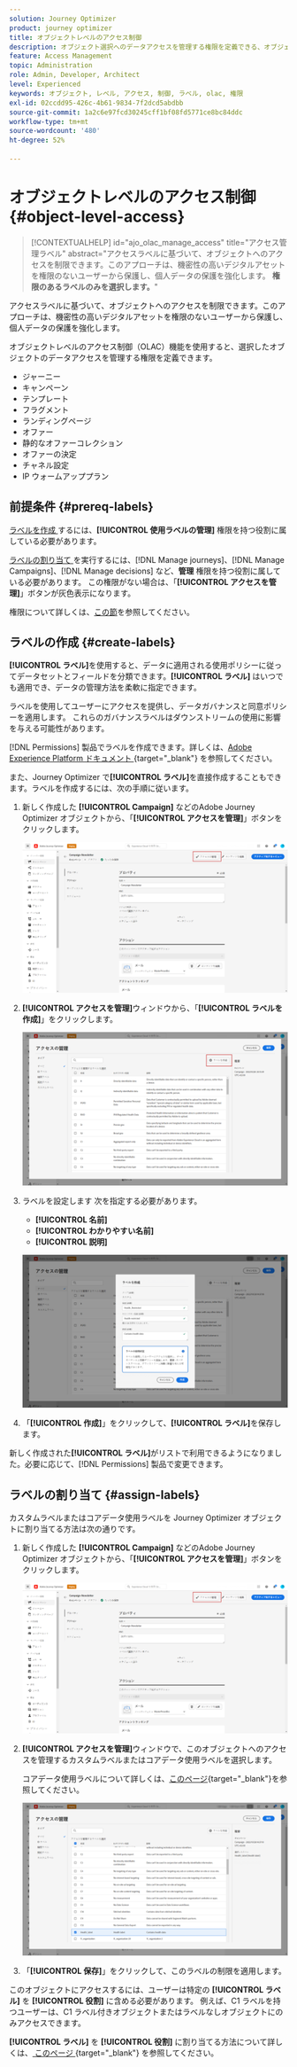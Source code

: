 ```yaml
---
solution: Journey Optimizer
product: journey optimizer
title: オブジェクトレベルのアクセス制御
description: オブジェクト選択へのデータアクセスを管理する権限を定義できる、オブジェクトレベルのアクセス制御について説明します
feature: Access Management
topic: Administration
role: Admin, Developer, Architect
level: Experienced
keywords: オブジェクト, レベル, アクセス, 制御, ラベル, olac, 権限
exl-id: 02ccdd95-426c-4b61-9834-7f2dcd5abdbb
source-git-commit: 1a2c6e97fcd30245cff1bf08fd5771ce8bc84ddc
workflow-type: tm+mt
source-wordcount: '480'
ht-degree: 52%

---
```


# オブジェクトレベルのアクセス制御 {#object-level-access}

>[!CONTEXTUALHELP]
>id="ajo_olac_manage_access"
>title="アクセス管理ラベル"
>abstract="アクセスラベルに基づいて、オブジェクトへのアクセスを制限できます。このアプローチは、機密性の高いデジタルアセットを権限のないユーザーから保護し、個人データの保護を強化します。 **権限のあるラベルのみを選択します。**"

アクセスラベルに基づいて、オブジェクトへのアクセスを制限できます。このアプローチは、機密性の高いデジタルアセットを権限のないユーザーから保護し、個人データの保護を強化します。

オブジェクトレベルのアクセス制御（OLAC）機能を使用すると、選択したオブジェクトのデータアクセスを管理する権限を定義できます。

* ジャーニー
* キャンペーン
* テンプレート
* フラグメント
* ランディングページ
* オファー
* 静的なオファーコレクション
* オファーの決定
* チャネル設定
* IP ウォームアッププラン


## 前提条件 {#prereq-labels}

[ ラベルを作成 ](#create-labels) するには、**[!UICONTROL 使用ラベルの管理]** 権限を持つ役割に属している必要があります。

[ ラベルの割り当て ](#assign-labels) を実行するには、[!DNL Manage journeys]、[!DNL Manage Campaigns]、[!DNL Manage decisions] など、**管理** 権限を持つ役割に属している必要があります。 この権限がない場合は、「**[!UICONTROL アクセスを管理]**」ボタンが灰色表示になります。

権限について詳しくは、[この節](../administration/permissions.md)を参照してください。

## ラベルの作成 {#create-labels}

**[!UICONTROL ラベル]**&#x200B;を使用すると、データに適用される使用ポリシーに従ってデータセットとフィールドを分類できます。**[!UICONTROL ラベル]** はいつでも適用でき、データの管理方法を柔軟に指定できます。

ラベルを使用してユーザーにアクセスを提供し、データガバナンスと同意ポリシーを適用します。 これらのガバナンスラベルはダウンストリームの使用に影響を与える可能性があります。

[!DNL Permissions] 製品でラベルを作成できます。詳しくは、[Adobe Experience Platform ドキュメント ](https://experienceleague.adobe.com/docs/experience-platform/access-control/abac/permissions-ui/labels.html?lang=ja){target="_blank"} を参照してください。

また、Journey Optimizer で&#x200B;**[!UICONTROL ラベル]**&#x200B;を直接作成することもできます。ラベルを作成するには、次の手順に従います。

1. 新しく作成した **[!UICONTROL Campaign]** などのAdobe Journey Optimizer オブジェクトから、「**[!UICONTROL アクセスを管理]**」ボタンをクリックします。

   ![Adobe Journey Optimizerの「アクセスを管理」ボタン ](assets/olac_1.png)

1. **[!UICONTROL アクセスを管理]**&#x200B;ウィンドウから、「**[!UICONTROL ラベルを作成]**」をクリックします。

   ![](assets/olac_2.png)

1. ラベルを設定します 次を指定する必要があります。

   * **[!UICONTROL 名前]**
   * **[!UICONTROL わかりやすい名前]**
   * **[!UICONTROL 説明]**

   ![ ラベル設定フィールド ](assets/olac_3.png)

1. 「**[!UICONTROL 作成]**」をクリックして、**[!UICONTROL ラベル]**&#x200B;を保存します。

新しく作成された&#x200B;**[!UICONTROL ラベル]**&#x200B;がリストで利用できるようになりました。必要に応じて、[!DNL Permissions] 製品で変更できます。

## ラベルの割り当て {#assign-labels}

カスタムラベルまたはコアデータ使用ラベルを Journey Optimizer オブジェクトに割り当てる方法は次の通りです。

1. 新しく作成した **[!UICONTROL Campaign]** などのAdobe Journey Optimizer オブジェクトから、「**[!UICONTROL アクセスを管理]**」ボタンをクリックします。

   ![Adobe Journey Optimizerの「アクセスを管理」ボタン ](assets/olac_1.png)

1. **[!UICONTROL アクセスを管理]**&#x200B;ウィンドウで、このオブジェクトへのアクセスを管理するカスタムラベルまたはコアデータ使用ラベルを選択します。

   コアデータ使用ラベルについて詳しくは、[このページ](https://experienceleague.adobe.com/docs/experience-platform/data-governance/labels/reference.html?lang=ja){target="_blank"}を参照してください。

   ![](assets/olac_4.png)

1. 「**[!UICONTROL 保存]**」をクリックして、このラベルの制限を適用します。

このオブジェクトにアクセスするには、ユーザーは特定の **[!UICONTROL ラベル]** を **[!UICONTROL 役割]** に含める必要があります。 例えば、C1 ラベルを持つユーザーは、C1 ラベル付きオブジェクトまたはラベルなしオブジェクトにのみアクセスできます。

**[!UICONTROL ラベル]** を **[!UICONTROL 役割]** に割り当てる方法について詳しくは、[ このページ ](https://experienceleague.adobe.com/docs/experience-platform/access-control/abac/permissions-ui/permissions.html?lang=ja#manage-labels-for-a-role){target="_blank"} を参照してください。
